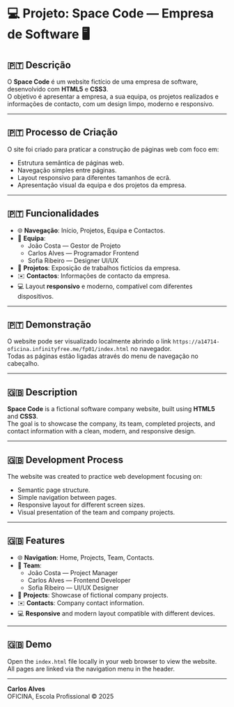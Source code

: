 # 💻 Projeto: Space Code — Empresa de Software 🖥️

## 🇵🇹 Descrição
O **Space Code** é um website fictício de uma empresa de software, desenvolvido com **HTML5** e **CSS3**.  
O objetivo é apresentar a empresa, a sua equipa, os projetos realizados e informações de contacto, com um design limpo, moderno e responsivo.

---

## 🇵🇹 Processo de Criação
O site foi criado para praticar a construção de páginas web com foco em:

- Estrutura semântica de páginas web.
- Navegação simples entre páginas.
- Layout responsivo para diferentes tamanhos de ecrã.
- Apresentação visual da equipa e dos projetos da empresa.

---

## 🇵🇹 Funcionalidades

- 🌐 **Navegação**: Início, Projetos, Equipa e Contactos.  
- 👥 **Equipa**:
  - João Costa — Gestor de Projeto  
  - Carlos Alves — Programador Frontend  
  - Sofia Ribeiro — Designer UI/UX  
- 📂 **Projetos**: Exposição de trabalhos fictícios da empresa.  
- ✉️ **Contactos**: Informações de contacto da empresa.  
- 💻 Layout **responsivo** e moderno, compatível com diferentes dispositivos.  

---

## 🇵🇹 Demonstração
O website pode ser visualizado localmente abrindo o link `https://a14714-oficina.infinityfree.me/fp01/index.html` no navegador.  
Todas as páginas estão ligadas através do menu de navegação no cabeçalho.

---

## 🇬🇧 Description
**Space Code** is a fictional software company website, built using **HTML5** and **CSS3**.  
The goal is to showcase the company, its team, completed projects, and contact information with a clean, modern, and responsive design.

---

## 🇬🇧 Development Process
The website was created to practice web development focusing on:

- Semantic page structure.
- Simple navigation between pages.
- Responsive layout for different screen sizes.
- Visual presentation of the team and company projects.

---

## 🇬🇧 Features

- 🌐 **Navigation**: Home, Projects, Team, Contacts.  
- 👥 **Team**:
  - João Costa — Project Manager  
  - Carlos Alves — Frontend Developer  
  - Sofia Ribeiro — UI/UX Designer  
- 📂 **Projects**: Showcase of fictional company projects.  
- ✉️ **Contacts**: Company contact information.  
- 💻 **Responsive** and modern layout compatible with different devices.  

---

## 🇬🇧 Demo
Open the `index.html` file locally in your web browser to view the website.  
All pages are linked via the navigation menu in the header.

---

**Carlos Alves**  
OFICINA, Escola Profissional © 2025
